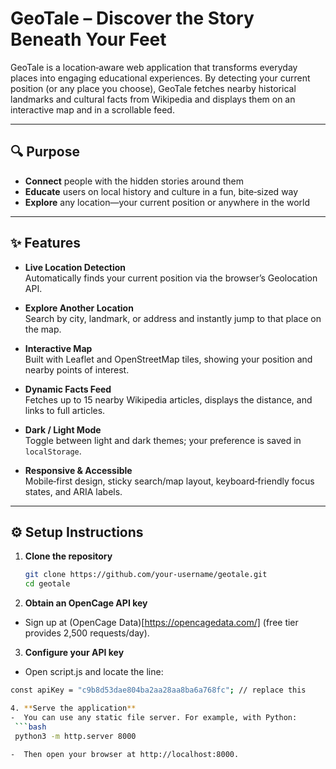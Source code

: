# GeoTale – Discover the Story Beneath Your Feet

GeoTale is a location‑aware web application that transforms everyday places into engaging educational experiences. By detecting your current position (or any place you choose), GeoTale fetches nearby historical landmarks and cultural facts from Wikipedia and displays them on an interactive map and in a scrollable feed.

---

## 🔍 Purpose

- **Connect** people with the hidden stories around them  
- **Educate** users on local history and culture in a fun, bite‑sized way  
- **Explore** any location—your current position or anywhere in the world  

---

## ✨ Features

- **Live Location Detection**  
  Automatically finds your current position via the browser’s Geolocation API.

- **Explore Another Location**  
  Search by city, landmark, or address and instantly jump to that place on the map.

- **Interactive Map**  
  Built with Leaflet and OpenStreetMap tiles, showing your position and nearby points of interest.

- **Dynamic Facts Feed**  
  Fetches up to 15 nearby Wikipedia articles, displays the distance, and links to full articles.

- **Dark / Light Mode**  
  Toggle between light and dark themes; your preference is saved in `localStorage`.

- **Responsive & Accessible**  
  Mobile‑first design, sticky search/map layout, keyboard‑friendly focus states, and ARIA labels.

---

## ⚙️ Setup Instructions

1. **Clone the repository**  
   ```bash
   git clone https://github.com/your‑username/geotale.git
   cd geotale

2. **Obtain an OpenCage API key**
-   Sign up at (OpenCage Data)[https://opencagedata.com/] (free tier provides 2,500 requests/day). 

3. **Configure your API key**
-  Open script.js and locate the line:
  ```bash   
  const apiKey = "c9b8d53dae804ba2aa28aa8ba6a768fc"; // replace this

4. **Serve the application**
-  You can use any static file server. For example, with Python:
   ```bash
   python3 -m http.server 8000

-  Then open your browser at http://localhost:8000.
